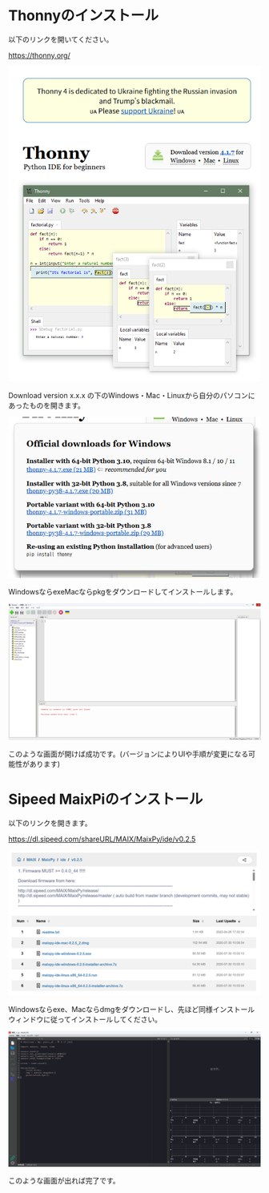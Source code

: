# Thonnyのインストール
以下のリンクを開いてください。

https://thonny.org/

![alt text](https://github.com/yuuyuu-6250/zenzyoukon/blob/main/md_img/image.png)

Download version x.x.x の下のWindows・Mac・Linuxから自分のパソコンにあったものを開きます。  

![alt text](md_img\image2.png)

WindowsならexeMacならpkgをダウンロードしてインストールします。

![alt text](md_img\image3.png)

このような画面が開けば成功です。(バージョンによりUIや手順が変更になる可能性があります)

# Sipeed MaixPiのインストール

以下のリンクを開きます。

https://dl.sipeed.com/shareURL/MAIX/MaixPy/ide/v0.2.5

![alt text](md_img\image4.png)

Windowsならexe、Macならdmgをダウンロードし、先ほど同様インストールウィンドウに従ってインストールしてください。

![alt text](md_img/image5.png)

このような画面が出れば完了です。